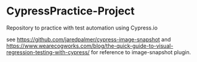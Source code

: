 # CypressPractice-Project
Repository to practice with test automation using Cypress.io

see https://github.com/jaredpalmer/cypress-image-snapshot and https://www.wearecogworks.com/blog/the-quick-guide-to-visual-regression-testing-with-cypress/
for reference to image-snapshot plugin.
